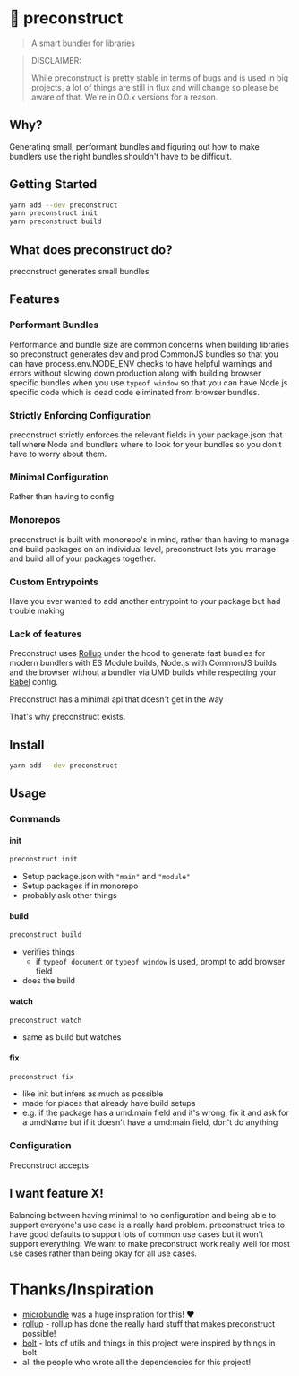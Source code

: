 # 🎁 preconstruct

> A smart bundler for libraries

> DISCLAIMER:
>
> While preconstruct is pretty stable in terms of bugs and is used in big projects, a lot of things are still in flux and will change so please be aware of that. We're in 0.0.x versions for a reason.

## Why?

Generating small, performant bundles and figuring out how to make bundlers use the right bundles shouldn't have to be difficult.

## Getting Started

```bash
yarn add --dev preconstruct
yarn preconstruct init
yarn preconstruct build
```

## What does preconstruct do?

preconstruct generates small bundles

## Features

### Performant Bundles

Performance and bundle size are common concerns when building libraries so preconstruct generates dev and prod CommonJS bundles so that you can have process.env.NODE_ENV checks to have helpful warnings and errors without slowing down production along with building browser specific bundles when you use `typeof window` so that you can have Node.js specific code which is dead code eliminated from browser bundles.

###

### Strictly Enforcing Configuration

preconstruct strictly enforces the relevant fields in your package.json that tell where Node and bundlers where to look for your bundles so you don't have to worry about them.

### Minimal Configuration

Rather than having to config

### Monorepos

preconstruct is built with monorepo's in mind, rather than having to manage and build packages on an individual level, preconstruct lets you manage and build all of your packages together.

### Custom Entrypoints

Have you ever wanted to add another entrypoint to your package but had trouble making

### Lack of features

Preconstruct uses [Rollup](https://rollupjs.org) under the hood to generate fast bundles for modern bundlers with ES Module builds, Node.js with CommonJS builds and the browser without a bundler via UMD builds while respecting your [Babel](https://babeljs.io/) config.

Preconstruct has a minimal api that doesn't get in the way

That's why preconstruct exists.

## Install

```bash
yarn add --dev preconstruct
```

## Usage

### Commands

#### init

```bash
preconstruct init
```

- Setup package.json with `"main"` and `"module"`
- Setup packages if in monorepo
- probably ask other things

#### build

```bash
preconstruct build
```

- verifies things
  - if `typeof document` or `typeof window` is used, prompt to add browser field
- does the build

#### watch

```bash
preconstruct watch
```

- same as build but watches

#### fix

```bash
preconstruct fix
```

- like init but infers as much as possible
- made for places that already have build setups
- e.g. if the package has a umd:main field and it's wrong, fix it and ask for a umdName but if it doesn't have a umd:main field, don't do anything

### Configuration

Preconstruct accepts

####

## I want feature X!

Balancing between having minimal to no configuration and being able to support everyone's use case is a really hard problem. preconstruct tries to have good defaults to support lots of common use cases but it won't support everything. We want to make preconstruct work really well for most use cases rather than being okay for all use cases.

# Thanks/Inspiration

- [microbundle](https://github.com/developit/microbundle) was a huge inspiration for this! ❤️
- [rollup](https://rollupjs.org) - rollup has done the really hard stuff that makes preconstruct possible!
- [bolt](https://github.com/boltpkg/bolt) - lots of utils and things in this project were inspired by things in bolt
- all the people who wrote all the dependencies for this project!
